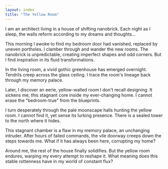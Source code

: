 ```yaml
---
layout: index
title: "The Yellow Room"
---
```


I am an architect living in a house of shifting nanobrick. Each night as I sleep, the walls reform according to my dreams and thoughts...

This morning I awoke to find my bedroom door had vanished, replaced by uneven portholes. I clamber through and wander the new rooms. The nanobrick is unpredictable, creating imperfect shapes and odd corners. But I find inspiration in its fluid transformations.

In the living room, a vivid gothic greenhouse has emerged overnight. Tendrils creep across the glass ceiling. I trace the room's lineage back through my memory palace.

Later, I discover an eerie, yellow-walled room I don't recall designing. It sickens me, this stagnant core inside my ever-changing home. I cannot erase the "bedroom-true" from the blueprints.

I turn desperately through the pale moonscape halls hunting the yellow room. I cannot find it, yet sense its lurking presence. There is a sealed tower to the north where it hides.

This stagnant chamber is a flaw in my memory palace, an unchanging intruder. After hours of failed commands, the vile doorway creeps down the steps towards me. What if it has always been here, corrupting my home?

Around me, the rest of the house finally solidifies. But the yellow room endures, warping my every attempt to reshape it. What meaning does this stable rottenness have in my world of constant flux?